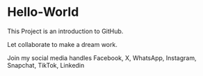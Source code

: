 # Hello-World
This Project is an introduction to GitHub.


Let collaborate to make a dream work.

Join my social media handles
Facebook, X, WhatsApp, Instagram, Snapchat, TikTok, Linkedin